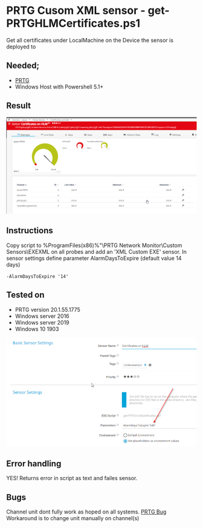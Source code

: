 # PRTG Cusom XML sensor - get-PRTGHLMCertificates.ps1
Get all certificates under LocalMachine on the Device the sensor is deployed to
## Needed;
-	[PRTG](https://www.paessler.com/download/prtg-download)
-	Windows Host with Powershell 5.1+
 
## Result
![Screen 1](get-PRTGHLMCertificates.png)


## Instructions
Copy script to %ProgramFiles(x86)%"\PRTG Network Monitor\Custom Sensors\EXEXML on all probes and add an 'XML Custom EXE' sensor.
In sensor settings define parameter AlarmDaysToExpire (default value 14 days)
```
-AlarmDaysToExpire '14'
```
## Tested on
- PRTG version 20.1.55.1775
- Windows server 2016
- Windows server 2019
- Windows 10 1903

![Screen 2](get-PRTGHLMCertificates-settings.png)
## Error handling
YES! 
Returns error in script as text and failes sensor. 

## Bugs
Channel unit dont fully work as hoped on all systems. 
[PRTG Bug](https://kb.paessler.com/en/topic/81744-customunit-not-recognized-in-json-exe-script-advanced)
Workaround is to change unit manually on channel(s)


